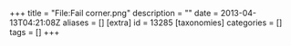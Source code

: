 +++
title = "File:Fail corner.png"
description = ""
date = 2013-04-13T04:21:08Z
aliases = []
[extra]
id = 13285
[taxonomies]
categories = []
tags = []
+++


